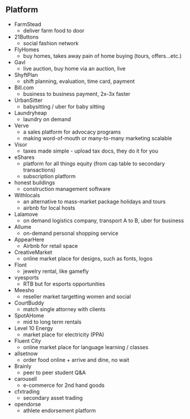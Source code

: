 ## Platform

* FarmStead
	* deliver farm food to door
* 21Buttons 
	* social fashion network
* FlyHomes
	* buy homes, takes away pain of home buying (tours, offers...etc.)
* Gavl
	* live auction, buy home via an auction, live
* ShyftPlan
	* shift planning, evaluation, time card, payment
* Bill.com
	* business to business payment, 2x-3x faster
* UrbanSitter
	* babysitting / uber for baby sitting
* Laundryheap
	* laundry on demand
* Verve
	* a sales platform for advocacy programs
	* making word-of-mouth or many-to-many marketing scalable
* Visor
	* taxes made simple - upload tax docs, they do it for you
* eShares 
	* platform for all things equity (from cap table to secondary transactions)
	* subscription platform
* honest buildings
	* construction management software
* Withlocals
	* an alternative to mass-market package holidays and tours
	* airbnb for local hosts
* Lalamove
	* on demand logistics company, transport A to B, uber for business
* Allume
	* on-demand personal shopping service
* AppearHere
	* Airbnb for retail space
* CreativeMarket
	* online market place for designs, such as fonts, logos
* Flont
	* jewelry rental, like gamefly
* vyesports
	* RTB but for esports opportunities
* Meesho
	* reseller market targetting women and social
* CourtBuddy
	* match single attorney with clients
* SpotAHome
	* mid to long term rentals
* Level 10 Energy
	* market place for electricity (PPA)
* Fluent City
	* online market place for language learning / classes
* allsetnow
	* order food online + arrive and dine, no wait
* Brainly
	* peer to peer student Q&A
* carousell
	* e-commerce for 2nd hand goods
* cfxtrading
	* secondary asset trading
* opendorse
	* athlete endorsement platform

